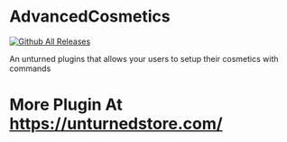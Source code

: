 # AdvancedCosmetics
[![Github All Releases](https://img.shields.io/github/downloads/F-Plugins/AdvancedCosmetics/total?label=Github%20Downloads)]()

An unturned plugins that allows your users to setup their cosmetics with commands

# More Plugin At https://unturnedstore.com/
